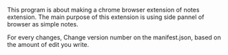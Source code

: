 This program is about making a chrome browser extension of notes extension.
The main purpose of this extension is using side pannel of browser as simple notes.

For every changes, Change version number on the manifest.json, based on the amount of edit you write.